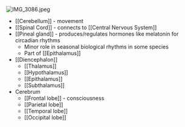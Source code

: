 ![IMG\_3086.jpeg](img_3086.jpeg)

* \[\[Cerebellum]] - movement
* \[\[Spinal Cord]] - connects to \[\[Central Nervous System]]
* \[\[Pineal gland]] - produces/regulates hormones like melatonin for circadian rhythms
  * Minor role in seasonal biological rhythms in some species
  * Part of \[\[Epithalamus]]
* \[\[Diencephalon]]
  * \[\[Thalamus]]
  * \[\[Hypothalamus]]
  * \[\[Epithalamus]]
  * \[\[Subthalamus]]
* Cerebrum
  * \[\[Frontal lobe]] - consciousness
  * \[\[Parietal lobe]]
  * \[\[Temporal lobe]]
  * \[\[Occipital lobe]]
